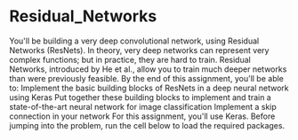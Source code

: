 # Residual_Networks
You'll be building a very deep convolutional network, using Residual Networks (ResNets). In theory, very deep networks can represent very complex functions; but in practice, they are hard to train. Residual Networks, introduced by He et al., allow you to train much deeper networks than were previously feasible.
By the end of this assignment, you'll be able to:
Implement the basic building blocks of ResNets in a deep neural network using Keras
Put together these building blocks to implement and train a state-of-the-art neural network for image classification
Implement a skip connection in your network
For this assignment, you'll use Keras.
Before jumping into the problem, run the cell below to load the required packages.
